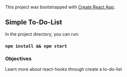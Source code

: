 This project was bootstrapped with [Create React App](https://github.com/facebook/create-react-app).

## Simple To-Do-List

In the project directory, you can run:

### `npm install && npm start`

### Objectives

Learn more about react-hooks through create a to-do-list